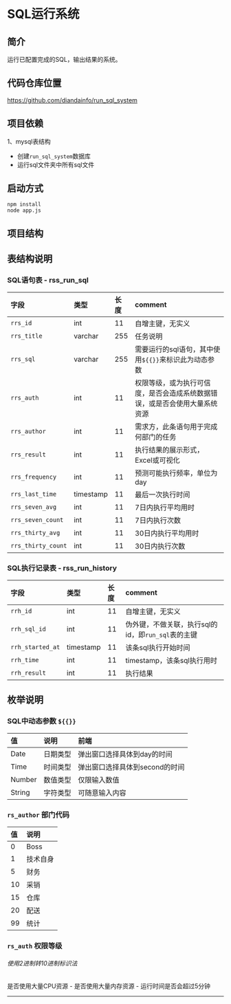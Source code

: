 
# SQL运行系统

## 简介 
运行已配置完成的SQL，输出结果的系统。

## 代码仓库位置
https://github.com/diandainfo/run_sql_system

## 项目依赖
1、mysql表结构
- 创建`run_sql_system`数据库
- 运行sql文件夹中所有sql文件

## 启动方式
```
npm install 
node app.js
```

## 项目结构

## 表结构说明

### SQL语句表 - rss_run_sql

|字段|类型|长度|comment|
|:---|:---|:---|:---|
|`rrs_id`|int|11|自增主键，无实义|
|`rrs_title`|varchar|255|任务说明|
|`rrs_sql`|varchar|255|需要运行的sql语句，其中使用`${{}}`来标识此为动态参数|
|`rrs_auth`|int|11|权限等级，或为执行可信度，是否会造成系统数据错误，或是否会使用大量系统资源|
|`rrs_author`|int|11|需求方，此条语句用于完成何部门的任务|
|`rrs_result`|int|11|执行结果的展示形式，Excel或可视化|
|`rrs_frequency`|int|11|预测可能执行频率，单位为day|
|`rrs_last_time`|timestamp|11|最后一次执行时间|
|`rrs_seven_avg`|int|11|7日内执行平均用时|
|`rrs_seven_count`|int|11|7日内执行次数|
|`rrs_thirty_avg`|int|11|30日内执行平均用时|
|`rrs_thirty_count`|int|11|30日内执行次数|

### SQL执行记录表 - rss_run_history
|字段|类型|长度|comment|
|:---|:---|:---|:---|
|`rrh_id`|int|11|自增主键，无实义|
|`rrh_sql_id`|int|11|伪外键，不做关联，执行sql的id，即`run_sql`表的主键|
|`rrh_started_at`|timestamp|11|该条sql执行开始时间|
|`rrh_time`|int|11|timestamp，该条sql执行用时|
|`rrh_result`|int|11|执行结果|

## 枚举说明
### SQL中动态参数 `${{}}`
|值|说明|前端|
|:---|:---|:---|
|Date|日期类型|弹出窗口选择具体到day的时间|
|Time|时间类型|弹出窗口选择具体到second的时间|
|Number|数值类型|仅限输入数值|
|String|字符类型|可随意输入内容|

### `rs_author` 部门代码
|值|说明|
|:---|:---|
|0|Boss|
|1|技术自身|
|5|财务|
|10|采销|
|15|仓库|
|20|配送|
|99|统计|

### `rs_auth` 权限等级
###### 使用2进制转10进制标识法
是否使用大量CPU资源 - 是否使用大量内存资源 - 运行时间是否会超过5分钟




---